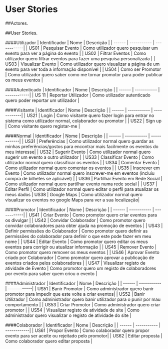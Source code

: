 # User Stories

##Actores.


##User Stories.


####Utilizador
| Identificador | Nome | Descrição |
| ------ | ----------- | ------------|
| US01   | Pesquisar Evento | Como utilizador quero pesquisar um evento para ver a página do evento | 
| US02   | Filtrar Eventos | Como utilizador quero filtrar eventos para fazer uma pesquisa personalizada |
| US03   | Visualizar Evento | Como utilizador quero visualizar a página de um evento para ver toda a informação disponível |
| US04   | Como ser Promotor | Como utilizador quero saber como me tornar promotor para poder publicar os meus eventos |

####Autenticado
| Identificador | Nome | Descrição |
| ------ | ----------- | ------------|
| US 11  | Reportar Utilizador | Como utilizador autenticado quero poder reportar um utilizador |

####Visitante
| Identificador | Nome | Descrição |
| ------ | ----------- |  ------------|
| US21   | Login | Como visitante quero fazer login para entrar no sistema como utilizador normal, colaborador ou promotor |
| US22   | Sign up | Como visitante quero registar-me |

####Normal
| Identificador | Nome | Descrição |
| ------ | ----------- | ------------|
| US31   | Preferências | Como utilizador normal quero guardar as minhas preferências/gostos para encontrar mais facilmente os eventos do meu interesse| 
| US32   | Sugerir Evento | Como utilizador normal quero  sugerir um evento a outro utilizador |
| US33   | Classificar Evento | Como utilizador normal quero classificar os eventos | 
| US34   | Comentar Evento | Como utilizador normal quero comentar os eventos |
| US35   | Inscrever em Evento | Como utilizador normal quero inscrever-me em eventos (incluiu compra de bilhetes se aplicável) | 
| US36   | Partilhar Evento em Rede Social | Como utilizador normal quero partilhar evento numa rede social |
| US37   | Editar Perfil | Como utilizador normal quero editar o perfil para atualizar os meus dados
| US38   | Google Maps | Como utilizador normal quero visualizar os eventos no google Maps para ver a sua localização|

####Promotor
| Identificador | Nome | Descrição |
| ------ | ----------- | ------------|
| US41   | Criar Evento | Como promotor quero criar eventos para os divulgar | 
| US42   | Convidar Colaborador | Como promotor quero convidar colaboradores para obter ajuda na promoção de eventos |
| US43   | Definir permissões do Colaborador | Como promotor quero definir as permissões do colaborador para definir o que este pode fazer em meu nome | 
| US44   | Editar Evento | Como promotor quero editar os meus eventos para corrigir ou atualizar informação |
| US45   | Remover Evento | Como promotor quero remover os meus eventos | 
| US46   | Aprovar Evento criado por Colaborador | Como promotor quero aprovar a publicação de eventos criados pelos colaboradores |
| US47   | Visualizar registo de atividade de Evento | Como promotor quero um registo de colaboradores por evento para saber quem criou o evento | 

####Administrador
| Identificador | Nome | Descrição |
| ------ | ----------- | ------------|
| US51   | Banir Promotor | Como administrador quero banir promotor para impedir que este volte a criar eventos| 
| US52   | Banir Utilizador | Como administrador quero banir utilizador para o punir por mau comportamento  |
| US53   | Criar Promotor | Como administrador quero criar promotor | 
| US54   | Visualizar registo de atividade de site | Como administrador quero visualizar o registo de atividade do site |

####Colaborador
| Identificador | Nome | Descrição |
| ------ | ----------- | ------------|
| US61   | Propor Evento | Como colaborador quero propor evento para ser aceite ou rejeitado pelo promotor| 
| US62   | Editar proposta | Como colaborador quero editar proposta |

